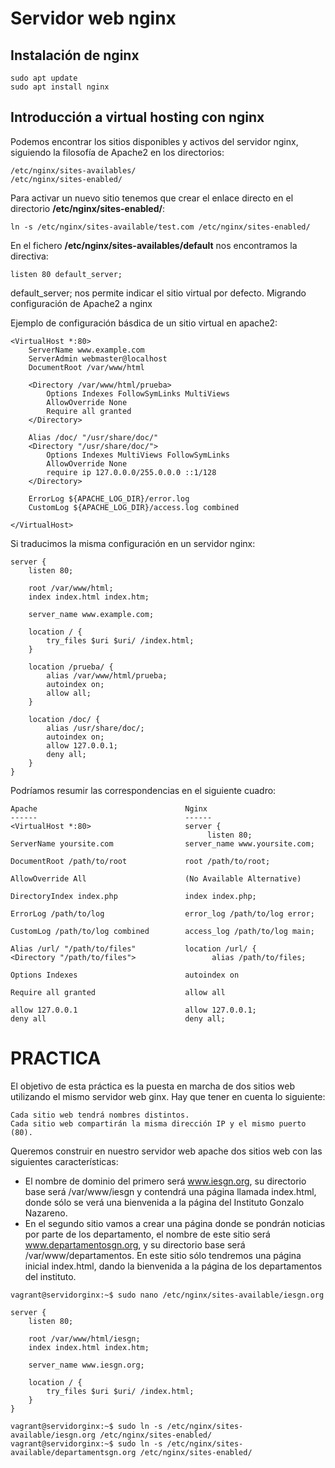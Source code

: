 # Servidor web nginx

## Instalación de nginx
~~~
sudo apt update
sudo apt install nginx
~~~

## Introducción a virtual hosting con nginx
Podemos encontrar los sitios disponibles y activos del servidor nginx, siguiendo la filosofía de Apache2 en los directorios:
~~~
/etc/nginx/sites-availables/
/etc/nginx/sites-enabled/
~~~

Para activar un nuevo sitio tenemos que crear el enlace directo en el directorio **/etc/nginx/sites-enabled/**:
~~~
ln -s /etc/nginx/sites-available/test.com /etc/nginx/sites-enabled/
~~~

En el fichero **/etc/nginx/sites-availables/default** nos encontramos la directiva:
~~~
listen 80 default_server;
~~~

default_server; nos permite indicar el sitio virtual por defecto.
Migrando configuración de Apache2 a nginx

Ejemplo de configuración básdica de un sitio virtual en apache2:
~~~
<VirtualHost *:80>
	ServerName www.example.com
	ServerAdmin webmaster@localhost
	DocumentRoot /var/www/html

    <Directory /var/www/html/prueba>
        Options Indexes FollowSymLinks MultiViews
        AllowOverride None
        Require all granted
    </Directory>

    Alias /doc/ "/usr/share/doc/"
	<Directory "/usr/share/doc/">
	    Options Indexes MultiViews FollowSymLinks
	    AllowOverride None
	    require ip 127.0.0.0/255.0.0.0 ::1/128
	</Directory>

	ErrorLog ${APACHE_LOG_DIR}/error.log
	CustomLog ${APACHE_LOG_DIR}/access.log combined

</VirtualHost>
~~~

Si traducimos la misma configuración en un servidor nginx:
~~~
server {
    listen 80;

    root /var/www/html;
    index index.html index.htm;

    server_name www.example.com;

    location / {
        try_files $uri $uri/ /index.html;
    }

	location /prueba/ {
        alias /var/www/html/prueba;
        autoindex on;
        allow all;
    }

    location /doc/ {
        alias /usr/share/doc/;
        autoindex on;
        allow 127.0.0.1;
        deny all;
    }
}
~~~

Podríamos resumir las correspondencias en el siguiente cuadro:
~~~
Apache                                 Nginx
------                                 ------
<VirtualHost *:80>                     server {
                                            listen 80;
ServerName yoursite.com	      	       server_name www.yoursite.com;

DocumentRoot /path/to/root             root /path/to/root;

AllowOverride All                      (No Available Alternative)

DirectoryIndex index.php               index index.php;

ErrorLog /path/to/log                  error_log /path/to/log error;

CustomLog /path/to/log combined        access_log /path/to/log main;

Alias /url/ "/path/to/files"           location /url/ {
<Directory "/path/to/files">                 alias /path/to/files;

Options Indexes                        autoindex on

Require all granted                    allow all

allow 127.0.0.1                        allow 127.0.0.1;
deny all                               deny all;
~~~

# PRACTICA
El objetivo de esta práctica es la puesta en marcha de dos sitios web utilizando el mismo servidor web ginx. Hay que tener en cuenta lo siguiente:

    Cada sitio web tendrá nombres distintos.
    Cada sitio web compartirán la misma dirección IP y el mismo puerto (80).

Queremos construir en nuestro servidor web apache dos sitios web con las siguientes características:

- El nombre de dominio del primero será www.iesgn.org, su directorio base será /var/www/iesgn y contendrá una página llamada index.html, donde sólo se verá una bienvenida a la página del Instituto Gonzalo Nazareno.
- En el segundo sitio vamos a crear una página donde se pondrán noticias por parte de los departamento, el nombre de este sitio será www.departamentosgn.org, y su directorio base será /var/www/departamentos. En este sitio sólo tendremos una página inicial index.html, dando la bienvenida a la página de los departamentos del instituto.


~~~
vagrant@servidorginx:~$ sudo nano /etc/nginx/sites-available/iesgn.org
~~~

~~~
server {
    listen 80;

    root /var/www/html/iesgn;
    index index.html index.htm;

    server_name www.iesgn.org;

    location / {
        try_files $uri $uri/ /index.html;
    }
}
~~~

~~~
vagrant@servidorginx:~$ sudo ln -s /etc/nginx/sites-available/iesgn.org /etc/nginx/sites-enabled/
vagrant@servidorginx:~$ sudo ln -s /etc/nginx/sites-available/departamentsgn.org /etc/nginx/sites-enabled/
~~~


